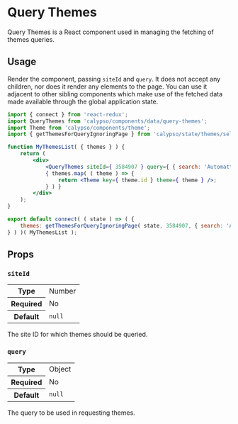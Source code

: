 # Query Themes

Query Themes is a React component used in managing the fetching of themes queries.

## Usage

Render the component, passing `siteId` and `query`. It does not accept any children, nor does it render any elements to the page. You can use it adjacent to other sibling components which make use of the fetched data made available through the global application state.

```jsx
import { connect } from 'react-redux';
import QueryThemes from 'calypso/components/data/query-themes';
import Theme from 'calypso/components/theme';
import { getThemesForQueryIgnoringPage } from 'calypso/state/themes/selectors';

function MyThemesList( { themes } ) {
	return (
		<div>
			<QueryThemes siteId={ 3584907 } query={ { search: 'Automattic' } } />
			{ themes.map( ( theme ) => {
				return <Theme key={ theme.id } theme={ theme } />;
			} ) }
		</div>
	);
}

export default connect( ( state ) => ( {
	themes: getThemesForQueryIgnoringPage( state, 3584907, { search: 'Automattic' } ),
} ) )( MyThemesList );
```

## Props

### `siteId`

<table>
	<tr><th>Type</th><td>Number</td></tr>
	<tr><th>Required</th><td>No</td></tr>
	<tr><th>Default</th><td><code>null</code></td></tr>
</table>

The site ID for which themes should be queried.

### `query`

<table>
	<tr><th>Type</th><td>Object</td></tr>
	<tr><th>Required</th><td>No</td></tr>
	<tr><th>Default</th><td><code>null</code></td></tr>
</table>

The query to be used in requesting themes.
